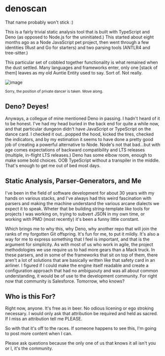 # denoscan

That name probably won't stick :)

This is a fairly trivial static analysis tool that is built with TypeScript and Deno (as opposed to Node.js for the uninitiated.) This started about eight months ago as a Node JavaScript pet project, then went through a few identities (Rust and Go for starters) and two parsing tools (ANTLR4 and tree-sitter.)

This particular set of cobbled together functionality is what remained when the dust settled. Many languages and frameworks enter, only one [stack of them] leaves as my old Auntie Entity used to say. Sort of. Not really.

![image](https://github.com/user-attachments/assets/1fcd77a0-9803-49e8-9f9c-947dd53a64ef)

<sub>Sorry, the position of private dancer is taken. Move along.</sub>

## Deno? Deyes!
Anyways, a collegue of mine mentioned Deno in passing. I hadn't heard of it to be honest. I've had my head buried in the back end for quite a while now, and that particular dungeon didn't have JavaScript or TypeScript on the dance card. I checked it out...popped the hood, kicked the tires, checked the indicators, and by my estimation it seems to have done a pretty good job of creating a powerful alternative to Node. Node's not that bad...but with age comes expectations of backward compatibility and LTS releases (multiple, in-flight LTS releases.) Deno has some elbow room, enough to make some bold choices. OOB TypeScript without a transpiler in the middle. That's enough to get me out of bed most days.

## Static Analysis, Parser-Generators, and Me
I've been in the field of software development for about 30 years with my hands on various stacks, and I've always had this weird fascination with parsers and making the machine understand the various arcane dialects we expect it to speak. Wheter that be building string-template like tools for projects I was working on, trying to subvert JSON in my own time, or working with PMD (most recently) it's been a funny little constant.

Which brings me to why this, why Deno, why another repo that will join the ranks of my forgotten Git offspring. It's fun for me, to put it mildly. It's also a way for me to express something that I feel is important, and that is the argument for simplicity. As with most of us who work in agile, the project methodologies we use require us to had more gears than a Mack truck. In these parsers, and in some of the frameworks that sit on top of them, there aren't a lot of solutions that are basically written like that safety card in an airliner. I figured if I could make the engine itself readable and create a configuration approach that had no ambiguouty and was all about common understanding, it would be of use to the development community. For right now that community is Salesforce. Tomorrow, who knows?

## Who is this For?

Right now, anyone. It's free as in beer. No odious licening or ego stroking necessary. I would only ask that attribution be required and held as sacred. If I miss an attribution tell me PLEASE.

So with that it's off to the races. If someone happens to see this, I'm going to post more content when I can. 

Please ask questions because the only one of us that knows it all isn't you or I, it's the community.


